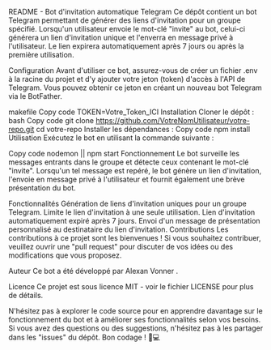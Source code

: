 README - Bot d'invitation automatique Telegram
Ce dépôt contient un bot Telegram permettant de générer des liens d'invitation pour un groupe spécifié. Lorsqu'un utilisateur envoie le mot-clé "invite" au bot, celui-ci générera un lien d'invitation unique et l'enverra en message privé à l'utilisateur. Le lien expirera automatiquement après 7 jours ou après la première utilisation.

Configuration
Avant d'utiliser ce bot, assurez-vous de créer un fichier .env à la racine du projet et d'y ajouter votre jeton (token) d'accès à l'API de Telegram. Vous pouvez obtenir ce jeton en créant un nouveau bot Telegram via le BotFather.

makefile
Copy code
TOKEN=Votre_Token_ICI
Installation
Cloner le dépôt :
bash
Copy code
git clone https://github.com/VotreNomUtilisateur/votre-repo.git
cd votre-repo
Installer les dépendances :
Copy code
npm install
Utilisation
Exécutez le bot en utilisant la commande suivante :

Copy code
nodemon || npm start 
Fonctionnement
Le bot surveille les messages entrants dans le groupe et détecte ceux contenant le mot-clé "invite". Lorsqu'un tel message est repéré, le bot génère un lien d'invitation, l'envoie en message privé à l'utilisateur et fournit également une brève présentation du bot.

Fonctionnalités
Génération de liens d'invitation uniques pour un groupe Telegram.
Limite le lien d'invitation à une seule utilisation.
Lien d'invitation automatiquement expiré après 7 jours.
Envoi d'un message de présentation personnalisé au destinataire du lien d'invitation.
Contributions
Les contributions à ce projet sont les bienvenues ! Si vous souhaitez contribuer, veuillez ouvrir une "pull request" pour discuter de vos idées ou des modifications que vous proposez.

Auteur
Ce bot a été développé par Alexan Vonner .

Licence
Ce projet est sous licence MIT - voir le fichier LICENSE pour plus de détails.

N'hésitez pas à explorer le code source pour en apprendre davantage sur le fonctionnement du bot et à améliorer ses fonctionnalités selon vos besoins. Si vous avez des questions ou des suggestions, n'hésitez pas à les partager dans les "issues" du dépôt. Bon codage ! 🤖💻
